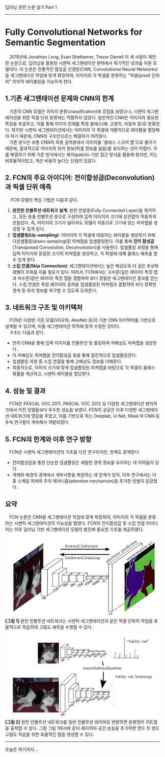 딥러닝 관련 논문 읽기 Part 1

---

# Fully Convolutional Networks for Semantic Segmentation   
&emsp;2015년에 Jonathan Long, Evan Shelhamer, Trevor Darrell 이 세 사람이 제안한 논문으로, 딥러닝을 활용한 시맨틱 세그멘테이션 분야에서 획기적인 성과를 이룬 모델이다. 이 논문은 전통적인 합성곱 신경망(CNN, Convolutional Neural Networks)을 세그멘테이션 작업에 맞게 확장하여, 이미지의 각 픽셀을 분류하는 "픽셀(pixel) 단위의" 의미적 레이블링을 가능하게 한다.   
## 1.기존 세그멘테이션 문제와 CNN의 한계   
&emsp;기존의 CNN 모델은 이미지 분류(classification)에 강점을 보였으나, 시멘틱 세그멘테이션을 위한 픽셀 단위 분류에는 적합하지 않았다. 일반적인 CNN은 이미지의 중요한 특징을 추출하고, 이를 통해 이미지 전체를 특정 클래스(예: 고양이, 자동차 등)로 분류한다. 하지만 시맨틱 세그멘테이션에서는 이미지의 각 픽셀에 개별적으로 레이블을 할당해야 하기 때문에, CNN의 구조만으로는 해결하기 어려웠다.   
&emsp;기존 방식은 보통 CNN의 최종 출력층에서 이미지를 '클래스 스코어 맵'으로 줄이기 때문에, 결과적으로 이미지의 위치 정보(픽셀 정보를 잃음)를 유지하는 것이 어렵다. 이를 해결하기 위해 기존 방식에서는 패치(patch)-기반 접근 방식을 활용해 왔지만, 이는 비효율적이었고, 계산 비용이 높다는 단점이 있었다.   
## 2. FCN의 주요 아이디어: 전이합성곱(Deconvolution)과 픽셀 단위 예측   
&emsp; FCN 모델의 핵심 기법은 다음과 같다.   
1. **완전한 컨볼루션 네트워크 설계**: 완전 연결층(Fully Connected Layer)을 제거하고, 모든 층을 컨볼루션 층으로 구성하여 입력 이미지의 크기에 상관없이 작동하게 만들었다. 즉, 이미지의 크기가 달라져도 모델이 자동으로 크기에 맞는 피쳐맵을 생성할 수 있게 된다.   
2. **업샘플링(Up-sampling)**: 이미지의 각 픽셀에 대응하는 레이블을 생성하기 위해 다운샘플링(down-sampling)된 피쳐맵을 업샘플링한다. 이를 통해 **전이 합성곱**(Transposed Convolution, Deconvolution)을 사용한다. 업샘플링 과정을 통해 입력 이미지와 동일한 크기의 피쳐맵을 생성하고, 각 픽셀에 대해 클래스 예측을 할 수 있게 한다.   
3. **스킵 연결(Skip Connection)**: 세그멘테이션에서는 높은 해상도와 더 깊은 추상화 레벨이 조화를 이룰 필요가 있다. 따라서, FCN에서는 고수준(깊은 레이어) 특징 맵과 저수준(얕은 레이어) 특징 맵을 결합하여 보다 정밀한 세그멘테이션 결과를 얻는다. 스킵 연결은 특정 레이어의 출력을 업샘플링된 피쳐맵과 결합하여 보다 정확한 경계 및 위치 정보를 복구할 수 있도록 도와준다.   
## 3. 네트워크 구조 및 아키텍처   
&emsp;FCN은 다양한 기존 모델(VGG16, AlexNet 등)의 기본 CNN 아키텍처를 기반으로 설계될 수 있으며, 이를 세그멘테이션 목적에 맞게 수정한 것이다.   
&emsp;구조는 다음과 같다.   
- 먼저 CNN을 통해 입력 이미지를 컨볼루션 및 풀링하여 저해상도 피쳐맵을 생성한다.   
- 이 저해상도 피쳐맵을 전이합성곱 층을 통해 점진적으로 업샘플링한다.   
- 업샘플링 과정 중 스킵 연결을 통해 고해상도 정보를 더해준다.   
- 최종적으로, 이미지 크기에 맞게 업샘플링된 피쳐맵을 바탕으로 각 픽셀의 클래스 확률을 계산하고, 시맨틱 레이블을 할당한다.   
## 4. 성능 및 결과   
&emsp;FCN은 PASCAL VOC 2011, PASCAL VOC 2012 등 다양한 세그멘테이션 벤치마크에서 이전 모델들보다 우수한 성능을 보였다. FCN의 성공은 이후 다양한 세그멘테이션 네트워크에 영감을 주었고, 이를 기반으로 하는 Deeplab, U-Net, Mask R-CNN 등 후속 연구들이 계속해서 개발되었다.   
## 5. FCN의 한계와 이후 연구 방향   
&emsp;FCN은 시맨틱 세그멘테이션의 기초를 다진 연구이지만, 한계도 존재한다.   
- 전이합성곱을 통한 단순한 업샘플링은 세밀한 경계 정보를 유지하는 데 어려움이 있다.   
- 객체와 배경의 경계에서 세부사항을 복원하는 데 한계가 있어, 이후 연구에서는 다중 스케일 피쳐와 주의 메커니즘(attention mechanism)을 추가한 방법이 등장했다.   
## 요약   
&emsp;FCN 논문은 CNN을 세그멘테이션 작업에 맞게 확장하여, 이미지의 각 픽셀을 분류하는 시멘틱 세그멘테이션의 가능성을 열었다. FCN의 전이합성곱 및 스킵 연결 아이디어는 이후 딥러닝 기반 세그멘테이션 모델의 발전에 중요한 기초를 제공하였다.   

![Picture 1](image.png)
**[그림 1]** 완전 컨볼루션 네트워크는 시맨틱 세그멘테이션과 같은 픽셀 단위의 작업을 효율적으로 학습하여 고밀도 예측을 수행할 수 있다.   

![Picture 2](image-1.png)
**[그림 2]** 완전 컨볼루션 네트워크를 일반 컨볼루션 레이어로 변환하면 분류망이 히트맵을 출력할 수 있다. 그럼 그림 1에서와 같이 레이어와 공간 손실을 추가하면 엔드 투 엔드 고밀도 학습을 위한 효율적인 맵을 생성할 수 있다.

---

오늘은 여기까지...